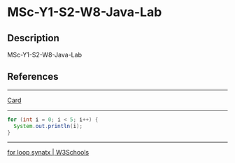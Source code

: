 # MSc-Y1-S2-W8-Java-Lab

## Description

MSc-Y1-S2-W8-Java-Lab

## References

____

[Card](https://boardgamegeek.com/wiki/page/standard_deck_playing_card_games#:~:text=A%20%22standard%22%20deck%20of%20playing,also%20usually%20include%20two%20Jokers.)

____

```java
for (int i = 0; i < 5; i++) {
  System.out.println(i);
}
```

____

[for loop synatx | W3Schools](https://www.w3schools.com/java/java_for_loop.asp)
